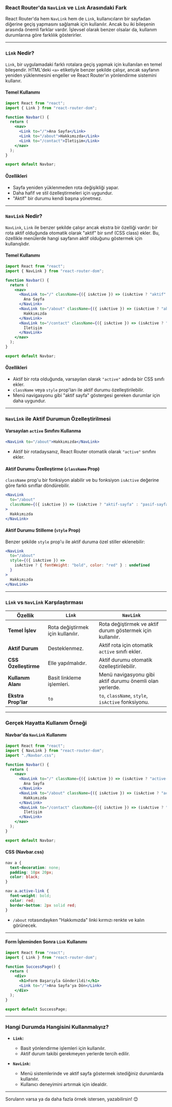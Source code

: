 ### **React Router'da `NavLink` ve `Link` Arasındaki Fark**

React Router'da hem `NavLink` hem de `Link`, kullanıcıların bir sayfadan diğerine geçiş yapmasını sağlamak için kullanılır. Ancak bu iki bileşenin arasında önemli farklar vardır. İşlevsel olarak benzer olsalar da, kullanım durumlarına göre farklılık gösterirler.

---

### **`Link` Nedir?**
`Link`, bir uygulamadaki farklı rotalara geçiş yapmak için kullanılan en temel bileşendir. HTML'deki `<a>` etiketiyle benzer şekilde çalışır, ancak sayfanın yeniden yüklenmesini engeller ve React Router'ın yönlendirme sistemini kullanır.

#### **Temel Kullanımı**
```jsx
import React from "react";
import { Link } from "react-router-dom";

function Navbar() {
  return (
    <nav>
      <Link to="/">Ana Sayfa</Link>
      <Link to="/about">Hakkımızda</Link>
      <Link to="/contact">İletişim</Link>
    </nav>
  );
}

export default Navbar;
```

#### **Özellikleri**
- Sayfa yeniden yüklenmeden rota değişikliği yapar.
- Daha hafif ve stil özelleştirmeleri için uygundur.
- "Aktif" bir durumu kendi başına yönetmez.

---

### **`NavLink` Nedir?**
`NavLink`, `Link` ile benzer şekilde çalışır ancak ekstra bir özelliği vardır: bir rota aktif olduğunda otomatik olarak "aktif" bir sınıf (CSS class) ekler. Bu, özellikle menülerde hangi sayfanın aktif olduğunu göstermek için kullanışlıdır.

#### **Temel Kullanımı**
```jsx
import React from "react";
import { NavLink } from "react-router-dom";

function Navbar() {
  return (
    <nav>
      <NavLink to="/" className={({ isActive }) => (isActive ? "aktif" : "")}>
        Ana Sayfa
      </NavLink>
      <NavLink to="/about" className={({ isActive }) => (isActive ? "aktif" : "")}>
        Hakkımızda
      </NavLink>
      <NavLink to="/contact" className={({ isActive }) => (isActive ? "aktif" : "")}>
        İletişim
      </NavLink>
    </nav>
  );
}

export default Navbar;
```

#### **Özellikleri**
- Aktif bir rota olduğunda, varsayılan olarak `"active"` adında bir CSS sınıfı ekler.
- `className` veya `style` prop'ları ile aktif durumu özelleştirilebilir.
- Menü navigasyonu gibi "aktif sayfa" göstergesi gereken durumlar için daha uygundur.

---

### **`NavLink` ile Aktif Durumun Özelleştirilmesi**

#### **Varsayılan `active` Sınıfını Kullanma**
```jsx
<NavLink to="/about">Hakkımızda</NavLink>
```
- Aktif bir rotadaysanız, React Router otomatik olarak `"active"` sınıfını ekler.

#### **Aktif Durumu Özelleştirme (`className` Prop)**
`className` prop'u bir fonksiyon alabilir ve bu fonksiyon `isActive` değerine göre farklı sınıflar döndürebilir.

```jsx
<NavLink
  to="/about"
  className={({ isActive }) => (isActive ? "aktif-sayfa" : "pasif-sayfa")}
>
  Hakkımızda
</NavLink>
```

#### **Aktif Durumu Stilleme (`style` Prop)**
Benzer şekilde `style` prop'u ile aktif duruma özel stiller eklenebilir:
```jsx
<NavLink
  to="/about"
  style={({ isActive }) =>
    isActive ? { fontWeight: "bold", color: "red" } : undefined
  }
>
  Hakkımızda
</NavLink>
```

---

### **`Link` vs `NavLink` Karşılaştırması**

| Özellik                      | `Link`                           | `NavLink`                          |
|------------------------------|-----------------------------------|-------------------------------------|
| **Temel İşlev**              | Rota değiştirmek için kullanılır. | Rota değiştirmek ve aktif durum göstermek için kullanılır. |
| **Aktif Durum**              | Desteklenmez.                    | Aktif rota için otomatik `active` sınıfı ekler. |
| **CSS Özelleştirme**         | Elle yapılmalıdır.               | Aktif durumu otomatik özelleştirilebilir. |
| **Kullanım Alanı**           | Basit linkleme işlemleri.         | Menü navigasyonu gibi aktif durumu önemli olan yerlerde. |
| **Ekstra Prop'lar**          | `to`                             | `to`, `className`, `style`, `isActive` fonksiyonu. |

---

### **Gerçek Hayatta Kullanım Örneği**

#### Navbar'da `NavLink` Kullanımı
```jsx
import React from "react";
import { NavLink } from "react-router-dom";
import "./Navbar.css";

function Navbar() {
  return (
    <nav>
      <NavLink to="/" className={({ isActive }) => (isActive ? "active-link" : "")}>
        Ana Sayfa
      </NavLink>
      <NavLink to="/about" className={({ isActive }) => (isActive ? "active-link" : "")}>
        Hakkımızda
      </NavLink>
      <NavLink to="/contact" className={({ isActive }) => (isActive ? "active-link" : "")}>
        İletişim
      </NavLink>
    </nav>
  );
}

export default Navbar;
```

#### CSS (Navbar.css)
```css
nav a {
  text-decoration: none;
  padding: 10px 20px;
  color: black;
}

nav a.active-link {
  font-weight: bold;
  color: red;
  border-bottom: 2px solid red;
}
```

- `/about` rotasındayken "Hakkımızda" linki kırmızı renkte ve kalın görünecek.

---

#### Form İşleminden Sonra `Link` Kullanımı
```jsx
import React from "react";
import { Link } from "react-router-dom";

function SuccessPage() {
  return (
    <div>
      <h1>Form Başarıyla Gönderildi!</h1>
      <Link to="/">Ana Sayfa'ya Dön</Link>
    </div>
  );
}

export default SuccessPage;
```

---

### **Hangi Durumda Hangisini Kullanmalıyız?**

- **`Link`:**
  - Basit yönlendirme işlemleri için kullanılır.
  - Aktif durum takibi gerekmeyen yerlerde tercih edilir.

- **`NavLink`:**
  - Menü sistemlerinde ve aktif sayfa göstermek istediğiniz durumlarda kullanılır.
  - Kullanıcı deneyimini artırmak için idealdir.

---

Soruların varsa ya da daha fazla örnek istersen, yazabilirsin! 😊
